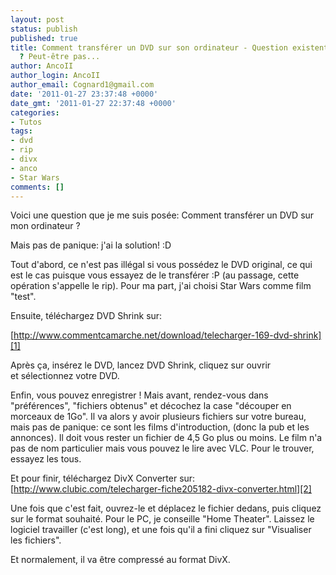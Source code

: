 ```yaml
---
layout: post
status: publish
published: true
title: Comment transférer un DVD sur son ordinateur - Question existentielle
  ? Peut-être pas...
author: AncoII
author_login: AncoII
author_email: Cognard1@gmail.com
date: '2011-01-27 23:37:48 +0000'
date_gmt: '2011-01-27 22:37:48 +0000'
categories:
- Tutos
tags:
- dvd
- rip
- divx
- anco
- Star Wars
comments: []
---
```

Voici une question que je me suis posée: Comment transférer un DVD sur mon ordinateur ?

Mais pas de panique: j'ai la solution! :D

Tout d'abord, ce n'est pas illégal si vous possédez le DVD original, ce qui est le cas puisque vous essayez de le transférer :P (au passage, cette opération s'appelle le rip). Pour ma part, j'ai choisi Star Wars comme film "test".

Ensuite, téléchargez DVD Shrink sur:

[http://www.commentcamarche.net/download/telecharger-169-dvd-shrink][1]

Après ça, insérez le DVD, lancez DVD Shrink, cliquez sur ouvrir et sélectionnez votre DVD.

Enfin, vous pouvez enregistrer ! Mais avant, rendez-vous dans "préférences", "fichiers obtenus" et décochez la case "découper en morceaux de 1Go". Il va alors y avoir plusieurs fichiers sur votre bureau, mais pas de panique: ce sont les films d'introduction, (donc la pub et les annonces). Il doit vous rester un fichier de 4,5 Go plus ou moins. Le film n'a pas de nom particulier mais vous pouvez le lire avec VLC. Pour le trouver, essayez les tous.

Et pour finir, téléchargez DivX Converter sur:  
[http://www.clubic.com/telecharger-fiche205182-divx-converter.html][2]

Une fois que c'est fait, ouvrez-le et déplacez le fichier dedans, puis cliquez sur le format souhaité. Pour le PC, je conseille "Home Theater". Laissez le logiciel travailler (c'est long), et une fois qu'il a fini cliquez sur "Visualiser les fichiers".

Et normalement, il va être compressé au format DivX.

[1]: http://www.commentcamarche.net/download/telecharger-169-dvd-shrink
[2]: http://www.clubic.com/telecharger-fiche205182-divx-converter.html

